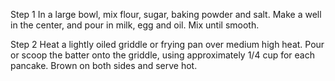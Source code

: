 Step 1
In a large bowl, mix flour, sugar, baking powder and salt. Make a well in the center, and pour in milk, egg and oil. Mix until smooth.

Step 2
Heat a lightly oiled griddle or frying pan over medium high heat. Pour or scoop the batter onto the griddle, using approximately 1/4 cup for each pancake. Brown on both sides and serve hot.